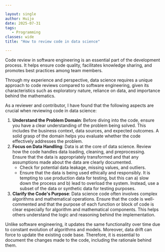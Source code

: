 ```yaml
---

layout: single  
author: Huijo  
date: 2025-07-31
tags:  
   - Programming
classes: wide  
title: "How to review code in data science"  

---
```


Code review in software engineering is an essential part of the development process. It helps ensure code quality, facilitates knowledge sharing, and promotes best practices among team members.

Through my experience and perspective, data science requires a unique approach to code reviews compared to software engineering, given its characteristics such as exploratory nature, reliance on data, and importance behind the mathematics.

As a reviewer and contributor, I have found that the following aspects are crucial when reviewing code in data science:

1. **Understand the Problem Domain**: Before diving into the code, ensure you have a clear understanding of the problem being solved. This includes the business context, data sources, and expected outcomes. A solid grasp of the domain helps you evaluate whether the code effectively addresses the problem.
2. **Focus on Data Handling**: Data is at the core of data science. Review how the code handles data loading, cleaning, and preprocessing. Ensure that the data is appropriately transformed and that any assumptions made about the data are clearly documented. 
   - Check for potential data leakage, missing values, and outliers.
   - Ensure that the data is being used ethically and responsibly. It is tempting to use production data for testing, but this can a) slow down the process and b) lead to overload the system. Instead, use a subset of the data or synthetic data for testing purposes.
3. **Clarify the Code's Purpose**: Data science code often involves complex algorithms and mathematical operations. Ensure that the code is well-commented and that the purpose of each function or block of code is clear especially for algorithm and mathematical components. This helps others understand the logic and reasoning behind the implementation.

Unlike software engineering, it updates the same functionality over time due to constant evolution of algorithms and models. Moreover, data drift can force to update the existing code base. Therefore, it is essential to document the changes made to the code, including the rationale behind them.
